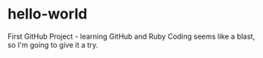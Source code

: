 # hello-world
First GitHub Project - learning GitHub and Ruby
Coding seems like a blast, so I'm going to give it a try.  
